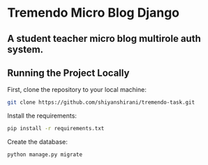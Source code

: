 # Tremendo Micro Blog Django
## A student teacher micro blog multirole auth system.
## Running the Project Locally

First, clone the repository to your local machine:

```bash
git clone https://github.com/shiyanshirani/tremendo-task.git
```

Install the requirements:

```bash
pip install -r requirements.txt
```

Create the database:

```bash
python manage.py migrate
```
